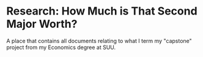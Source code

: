# Research: How Much is That Second Major Worth?
A place that contains all documents relating to what I term my "capstone" project from my Economics degree at SUU.
